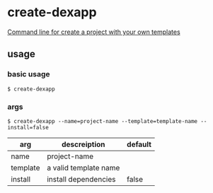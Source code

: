 # create-dexapp
[Command line for create a project with your own templates](https://medium.com/@pongsatt/how-to-build-your-own-project-templates-using-node-cli-c976d3109129)

## usage

### basic usage

```
$ create-dexapp
```

### args

```
$ create-dexapp --name=project-name --template=template-name --install=false
```

| arg | descreiption | default |
| - | - | - |
| name | project-name | |
| template | a valid template name | |
|install| install dependencies | false |